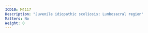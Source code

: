```yaml
---
ICD10: M4117
Description: "Juvenile idiopathic scoliosis: Lumbosacral region"
Matters: No
Weight: 0
---
```


